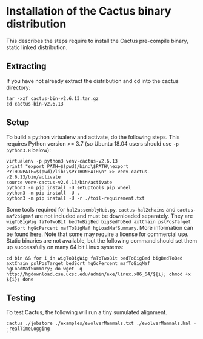 # Installation of the Cactus binary distribution 

This describes the steps require to install the Cactus
pre-compile binary, static linked distribution.

## Extracting
If you have not already extract the distribution and cd into the cactus directory:
```
tar -xzf cactus-bin-v2.6.13.tar.gz
cd cactus-bin-v2.6.13
```

## Setup

To build a python virtualenv and activate, do the following steps. This requires Python version >= 3.7 (so Ubuntu 18.04 users should use `-p python3.8` below):
```
virtualenv -p python3 venv-cactus-v2.6.13
printf "export PATH=$(pwd)/bin:\$PATH\nexport PYTHONPATH=$(pwd)/lib:\$PYTHONPATH\n" >> venv-cactus-v2.6.13/bin/activate
source venv-cactus-v2.6.13/bin/activate
python3 -m pip install -U setuptools pip wheel
python3 -m pip install -U .
python3 -m pip install -U -r ./toil-requirement.txt
```

Some tools required for `hal2assemblyHub.py`, `cactus-hal2chains` and `cactus-maf2bigmaf` are not included and must be downloaded separately.
They are `wigToBigWig faToTwoBit bedToBigBed bigBedToBed axtChain pslPosTarget bedSort hgGcPercent mafToBigMaf hgLoadMafSummary`.  More information
can be found [here](https://hgdownload.cse.ucsc.edu/admin/exe/).  Note that some may require
a license for commercial use.  Static binaries are not available, but the following command
should set them up successfully on many 64 bit Linux systems:
```
cd bin && for i in wigToBigWig faToTwoBit bedToBigBed bigBedToBed axtChain pslPosTarget bedSort hgGcPercent mafToBigMaf hgLoadMafSummary; do wget -q http://hgdownload.cse.ucsc.edu/admin/exe/linux.x86_64/${i}; chmod +x ${i}; done
```

## Testing

To test Cactus, the following will run a tiny sumulated alignment.
```
cactus ./jobstore ./examples/evolverMammals.txt ./evolverMammals.hal --realTimeLogging
``
